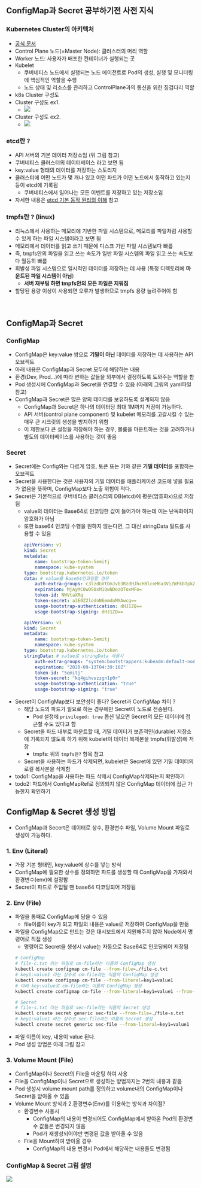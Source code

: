## ConfigMap과 Secret 공부하기전 사전 지식
### Kubernetes Cluster의 아키텍처
* [공식 문서](https://kubernetes.io/ko/docs/concepts/overview/components/)
* Control Plane 노드(=Master Node): 클러스터의 머리 역할
* Worker 노드: 사용자가 배포한 컨테이너가 실행되는 곳
* Kubelet
  * 쿠버네티스 노드에서 실행되는 노드 에이전트로 Pod의 생성, 실행 및 모니터링에 핵심적인 역할을 수행
  * 노드 상태 및 리소스를 관리하고 ControlPlane과의 통신을 위한 징검다리 역할
* k8s Cluster 구성도
* Cluster 구성도 ex1.
  * ![](2024-10-26-01-40-50.png)
* Cluster 구성도 ex2.
  * ![](2024-11-04-04-45-47.png)

### etcd란 ?
* API 서버의 기본 데이터 저장소임 (위 그림 참고)
* 쿠버네티스 클러스터의 데이터베이스 라고 보면 됨
* key:value 형태의 데이터를 저장하는 스토리지
* 클러스터에 어떤 노드가 몇 개나 있고 어떤 파드가 어떤 노드에서 동작하고 있는지 등이 etcd에 기록됨
  * 쿠버네티스에서 일어나는 모든 이벤트를 저장하고 있는 저장소임
* 자세한 내용은 [etcd 기본 동작 원리의 이해](https://tech.kakao.com/posts/484) 참고

### tmpfs란 ? (linux)
* 리눅스에서 사용하는 메모리에 기반한 파일 시스템으로, 메모리를 파일처럼 사용할 수 있게 하는 파일 시스템이라고 보면 됨
* 메모리에서 데이터를 읽고 쓰기 때문에 디스크 기반 파일 시스템보다 빠름
* 즉, tmpfs안의 파일을 읽고 쓰는 속도가 일반 파일 시스템의 파일 읽고 쓰는 속도보다 월등히 빠름
* 휘발성 파일 시스템으로 일시적인 데이터를 저장하는 데 사용 (특정 디렉토리에 **마운트된 파일 시스템이 아님**)
  * **서버 재부팅 하면 tmpfs안의 모든 파일은 지워짐**
* 할당된 용량 이상이 사용되면 오류가 발생하므로 tmpfs 용량 늘려주어야 함

<br>

## ConfigMap과 Secret

### ConfigMap
* ConfigMap은 key:value 쌍으로 **기밀이 아닌** 데이터를 저장하는 데 사용하는 API 오브젝트
* 아래 내용은 ConfigMap과 Secret 모두에 해당하는 내용
* 환경(Dev, Prod...)에 따라 변하는 값들을 외부에서 결정하도록 도와주는 역할을 함
* Pod 생성시에 ConfigMap과 Secret을 연결할 수 있음 (아래의 그림의 yaml파일 참고)
* ConfigMap과 Secret은 많은 양의 데이터를 보유하도록 설계되지 않음
  * ConfigMap과 Secret은 하나의 데이터당 최대 1M까지 저장이 가능하다.
  * API 서버(control plane component) 및 kubelet 메모리를 고갈시킬 수 있는 매우 큰 시크릿의 생성을 방지하기 위함
  * 이 제한보다 큰 설정을 저장해야 하는 경우, 볼륨을 마운트하는 것을 고려하거나 별도의 데이터베이스를 사용하는 것이 좋음

### Secret
* Secret에는 Config와는 다르게 암호, 토큰 또는 키와 같은 **기밀 데이터**를 포함하는 오브젝트
* Secret을 사용한다는 것은 사용자의 기밀 데이터를 애플리케이션 코드에 넣을 필요가 없음을 뜻하며, ConfigMap보다 노출 위험이 적다.
* Secret은 기본적으로 쿠버네티스 클러스터의 DB(etcd)에 평문(암호화x)으로 저장됨
  * value의 데이터는 Base64로 인코딩한 값이 들어가야 하는데 이는 난독화이지 암호화가 아님
  * 또한 base64 인코딩 수행을 원하지 않는다면, 그 대신 stringData 필드를 사용할 수 있음
    ~~~yaml
    apiVersion: v1
    kind: Secret
    metadata:
        name: bootstrap-token-5emitj
        namespace: kube-system
    type: bootstrap.kubernetes.io/token
    data: # value를 Base64인코딩할 경우
        auth-extra-groups: c3lzdGVtOmJvb3RzdHJhcHBlcnM6a3ViZWFkbTpkZWZhdWx0LW5vZGUtdG9rZW4=
        expiration: MjAyMC0wOS0xM1QwNDozOToxMFo=
        token-id: NWVtaXRq
        token-secret: a3E0Z2lodnN6emduMXAwcg==
        usage-bootstrap-authentication: dHJ1ZQ==
        usage-bootstrap-signing: dHJ1ZQ==
    ~~~
    ~~~yaml
    apiVersion: v1
    kind: Secret
    metadata:
        name: bootstrap-token-5emitj
        namespace: kube-system
    type: bootstrap.kubernetes.io/token
    stringData: # value로 stringData 사용시
        auth-extra-groups: "system:bootstrappers:kubeadm:default-node-token"
        expiration: "2020-09-13T04:39:10Z"
        token-id: "5emitj"
        token-secret: "kq4gihvszzgn1p0r"
        usage-bootstrap-authentication: "true"
        usage-bootstrap-signing: "true"
    ~~~
* Secret이 ConfigMap보다 보안성이 좋다? Secret과 ConfigMap 차이 ?
  * 해당 노드의 파드가 필요로 하는 경우에만 Secret이 노드로 전송된다.
    * Pod 설정에 `privileged: true` 옵션 넣으면 Secret의 모든 데이터에 접근할 수도 있다고 함
  * Secret을 파드 내부로 마운트할 때, 기밀 데이터가 보존적인(durable) 저장소에 기록되지 않도록 하기 위해 kubelet이 데이터 복제본을 tmpfs(휘발성)에 저장
    * tmpfs: 위의 `tmpfs란?` 항목 참고
  * Secret을 사용하는 파드가 삭제되면, kubelet은 Secret에 있던 기밀 데이터의 로컬 복사본을 삭제함
* todo1: ConfigMap을 사용하는 파드 삭제시 ConfigMap삭제되는지 확인하기
* todo2: 파드에서 ConfigMapRef로 정의되지 않은 ConfigMap 데이터에 접근 가능한지 확인하기

## ConfigMap & Secret 생성 방법
* ConfigMap과 Secert은 데이터로 상수, 환경변수 파일, Volume Mount 파일로 생성이 가능하다.

### 1. Env (Literal)
* 가장 기본 형태인, key:value에 상수를 넣는 방식
* ConfigMap에 필요한 상수를 정의하면 파드를 생성할 때 ConfigMap을 가져와서 환경변수(env)에 설정함
* Secret이 파드로 주입될 땐 base64 디코딩되어 저장됨

### 2. Env (File)
* 파일을 통째로 ConfigMap에 담을 수 있음
  * file이름이 key가 되고 파일의 내용은 value로 저장하여 ConfigMap을 만듦
* 파일을 ConfigMap으로 만드는 것은 대시보드에서 지원해주지 않아 Node에서 명령어로 직접 생성
  * 명령어로 Secret을 생성시 value는 자동으로 Base64로 인코딩되어 저장됨
  ```bash
  # ConfigMap
  # file-c.txt 라는 파일로 cm-file라는 이름의 ConfigMap 생성
  kubectl create configmap cm-file --from-file=./file-c.txt
  # key1:value1 라는 상수로 cm-file라는 이름의 ConfigMap 생성
  kubectl create configmap cm-file --from-literal=key1=value1
  # 여러 key:value로 cm-file라는 이름의 ConfigMap 생성 
  kubectl create configmap cm-file --from-literal=key1=value1 --from-literal=key2=value2

  # Secret
  # file-s.txt 라는 파일로 sec-file라는 이름의 Secret 생성
  kubectl create secret generic sec-file --from-file=./file-s.txt
  # key1:value1 라는 상수로 sec-file라는 이름의 Secret 생성
  kubectl create secret generic sec-file --from-literal=key1=value1
  ```
* 파일 이름이 key, 내용이 value 된다.
* Pod 생성 방법은 아래 그림 참고

### 3. Volume Mount (File)
* ConfigMap이나 Secret의 File을 마운팅 하여 사용
* File을 ConfigMap이나 Secret으로 생성하는 방법까지는 2번의 내용과 같음
* Pod 생성시 volume mount path를 정의하고 volume내의 ConfigMap이나 Secret을 받아올 수 있음
* Volume Mount 방식과 2.환경변수(Env)를 이용하는 방식과 차이점?
  * 환경변수 사용시
    * ConfigMap의 내용이 변경되어도 ConfigMap에서 받아온 Pod의 환경변수 값들은 변경되지 않음
    * Pod가 재생성되어야만 변경된 값을 받아올 수 있음
  * File을 Mount하여 받아올 경우
    * ConfigMap의 내용 변경시 Pod에서 해당하는 내용들도 변경됨

### ConfigMap & Secret 그림 설명
![](2024-10-27-02-27-27.png)